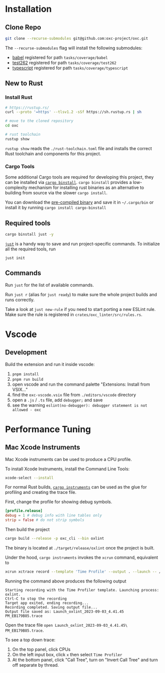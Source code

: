 # Installation

## Clone Repo

```bash
git clone --recurse-submodules git@github.com:oxc-project/oxc.git
```

The `--recurse-submodules` flag will install the following submodules:
- [babel](https://github.com/babel/babel) registered for path `tasks/coverage/babel`
- [test262](https://github.com/tc39/test262) registered for path `tasks/coverage/test262`
- [typescript](https://github.com/microsoft/TypeScript) registered for path `tasks/coverage/typescript`

## New to Rust

### Install Rust
```bash
# https://rustup.rs/
curl --proto '=https' --tlsv1.2 -sSf https://sh.rustup.rs | sh
```

```bash
# move to the cloned repository
cd oxc
```

```bash
# rust toolchain
rustup show
```

`rustup show` reads the `./rust-toolchain.toml` file and installs the correct Rust toolchain and components for this project.

### Cargo Tools

Some additional Cargo tools are required for developing this project, they can be installed via [`cargo binstall`](https://github.com/cargo-bins/cargo-binstall). `cargo binstall` provides a low-complexity mechanism for installing rust binaries as an alternative to building from source via the slower `cargo install`.

You can download the [pre-compiled binary](https://github.com/cargo-bins/cargo-binstall#installation) and save it in `~/.cargo/bin` or install it by running `cargo install cargo-binstall`


## Required tools

```bash
cargo binstall just -y
```

[`just`](https://github.com/casey/just) is a handy way to save and run project-specific commands.
To initialize all the required tools, run

```
just init
```

## Commands

Run `just` for the list of available commands.

Run `just r` (alias for `just ready`) to make sure the whole project builds and runs correctly.

Take a look at `just new-rule` if you need to start porting a new ESLint rule.
Make sure the rule is registered in `crates/oxc_linter/src/rules.rs`.

# Vscode

## Development

Build the extension and run it inside vscode:

1. `pnpm install`
2. `pnpm run build`
4. open vscode and run the command palette "Extensions: Install from VSIX..."
5. find the `oxc-vscode.vsix` file from `./editors/vscode` directory
6. open a `.js` / `.ts` file, add `debugger;` and save
7. see the warning `eslint(no-debugger): debugger statement is not allowed - oxc`

# Performance Tuning

## Mac Xcode Instruments

Mac Xcode instruments can be used to produce a CPU profile.

To install Xcode Instruments, install the Command Line Tools:

```bash
xcode-select --install
```

For normal Rust builds, [`cargo instruments`](https://github.com/cmyr/cargo-instruments) can be used as the glue
for profiling and creating the trace file.

First, change the profile for showing debug symbols.

```toml
[profile.release]
debug = 1 # debug info with line tables only
strip = false # do not strip symbols
```

Then build the project

```bash
cargo build --release -p oxc_cli --bin oxlint
```

The binary is located at `./target/release/oxlint` once the project is built.

Under the hood, `cargo instruments` invokes the `xcrun` command, equivalent to

```bash
xcrun xctrace record --template 'Time Profile' --output . --launch -- /path/to/oxc/target/release/oxlint --quiet
```

Running the command above produces the following output

```
Starting recording with the Time Profiler template. Launching process: oxlint.
Ctrl-C to stop the recording
Target app exited, ending recording...
Recording completed. Saving output file...
Output file saved as: Launch_oxlint_2023-09-03_4.41.45 PM_EB179B85.trace
```

Open the trace file `open Launch_oxlint_2023-09-03_4.41.45\ PM_EB179B85.trace`.

To see a top down trace:

1. On the top panel, click CPUs
2. On the left input box, click `x` then select `Time Profiler`
3. At the bottom panel, click "Call Tree", turn on "Invert Call Tree" and turn off separate by thread.
